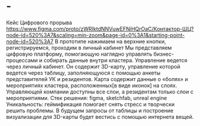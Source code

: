 # -
Кейс Цифрового прорыва
https://www.figma.com/proto/zWRIktdNNVuwEFNiHQrOaC/Контактор-ШЦ?node-id=520%3A7&scaling=min-zoom&page-id=0%3A1&starting-point-node-id=520%3A7
В прототипе нажимаем на верхние кнопки, регистрируемся, проходим в личный кабинет
Мы представляем цифровую платформу, помогающую наглядно управлять бизнес-процессами и собирать данные внутри кластера.
Управление ведется через личный кабинет. Он содержит 3D-карту, управление которой ведется через таблицу, заполняющуюся с помощью анкеты представителей УК и резидентов. Карта содержит данные о «болях» и мероприятиях кластера, расположенных[в виде иконок] на слоях. Управляющей компании доступны все слои, а резидентам только слои с мероприятиями.
Стек решения: figma, sketchfab, unreal engine
Уникальность: геймификация помогает снять стресс и творчески решить проблемы. В будущем запросы от таблицы и построение визуализации для 3D-карты будет вестись с помощью интернета вещей.

